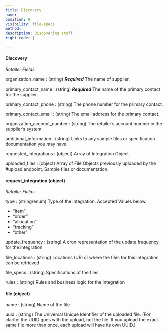 ```yaml
---
title: Discovery
name:
position: 9
visibility: file-specs
method:
description: Discovering stuff
right_code: |

---
```


#### Discovery
_Retailer Fields_

organization_name
: (string) ***Required*** The name of supplier.

primary_contact_name
: (string) ***Required*** The name of the primary contact for the supplier.

primary_contact_phone
: (string) The phone number for the primary contact.

primary_contact_email
: (string) The email address for the primary contact.

organization_account_number
: (string) The retailer’s account number in the supplier’s system.

additional_information
: (string) Links to any sample files or specification documentation you may have.

requested_integrations
: (object) Array of Integration Object

uploaded_files
: (object) Array of File Objects previously uploaded by the #upload endpoint. Sample files or documentation.

#### request_integration (object)
_Retailer Fields_

type
: (string/enum) Type of the integration. Accepted Values below.
- “item”
- “order”
- “allocation”
- “tracking”
- “other”

update_frequency
: (string) A cron representation of the update frequency for the integration

file_locations
: (string) Locations (URLs) where the files for this integration can be retrieved

file_specs
: (string) Specifications of the files

rules
: (string) Rules and business logic for the integration

#### file (object)

name
: (string) Name of the file

uuid
: (string) The Universal Unique Identifier of the uploaded file. (For clarity: the UUID goes with the upload, not the file. If you upload the exact same file more than once, each upload will have its own UUID.)


